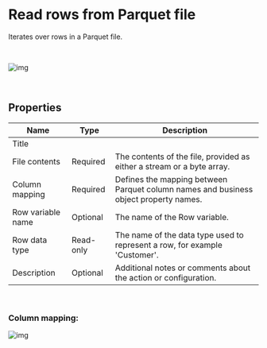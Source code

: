 # Read rows from Parquet file

Iterates over rows in a Parquet file.

<br/>

![img](https://profitbasedocs.blob.core.windows.net/flowimages/parquet-read-rows.png)

<br/>

## Properties

| Name              | Type      | Description                                                                |
| ----------------- | --------- | -------------------------------------------------------------------------- |
| Title             |           |                                                                            |
| File contents | Required       |  The contents of the file, provided as either a stream or a byte array. |
| Column mapping    | Required  | Defines the mapping between Parquet column names and business object property names.           |
| Row variable name | Optional  | The name of the Row variable.                                              |
| Row data type     | Read-only | The name of the data type used to represent a row, for example 'Customer'. |
| Description       | Optional  |  Additional notes or comments about the action or configuration.  |

<br/>

### Column mapping:

![img](https://profitbasedocs.blob.core.windows.net/flowimages/column-mapping.png)
